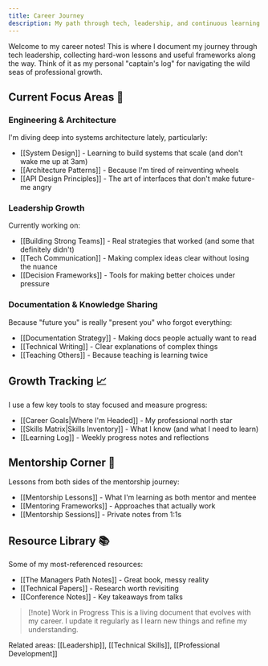 ```yaml
---
title: Career Journey
description: My path through tech, leadership, and continuous learning
---
```


Welcome to my career notes! This is where I document my journey through tech leadership, collecting hard-won lessons and useful frameworks along the way. Think of it as my personal "captain's log" for navigating the wild seas of professional growth.

## Current Focus Areas 🎯

### Engineering & Architecture

I'm diving deep into systems architecture lately, particularly:

- [[System Design]] - Learning to build systems that scale (and don't wake me up at 3am)
- [[Architecture Patterns]] - Because I'm tired of reinventing wheels
- [[API Design Principles]] - The art of interfaces that don't make future-me angry

### Leadership Growth

Currently working on:

- [[Building Strong Teams]] - Real strategies that worked (and some that definitely didn't)
- [[Tech Communication]] - Making complex ideas clear without losing the nuance
- [[Decision Frameworks]] - Tools for making better choices under pressure

### Documentation & Knowledge Sharing

Because "future you" is really "present you" who forgot everything:

- [[Documentation Strategy]] - Making docs people actually want to read
- [[Technical Writing]] - Clear explanations of complex things
- [[Teaching Others]] - Because teaching is learning twice

## Growth Tracking 📈

I use a few key tools to stay focused and measure progress:

- [[Career Goals|Where I'm Headed]] - My professional north star
- [[Skills Matrix|Skills Inventory]] - What I know (and what I need to learn)
- [[Learning Log]] - Weekly progress notes and reflections

## Mentorship Corner 🌱

Lessons from both sides of the mentorship journey:

- [[Mentorship Lessons]] - What I'm learning as both mentor and mentee
- [[Mentoring Frameworks]] - Approaches that actually work
- [[Mentorship Sessions]] - Private notes from 1:1s

## Resource Library 📚

Some of my most-referenced resources:

- [[The Managers Path Notes]] - Great book, messy reality
- [[Technical Papers]] - Research worth revisiting
- [[Conference Notes]] - Key takeaways from talks

> [!note] Work in Progress
> This is a living document that evolves with my career. I update it regularly as I learn new things and refine my understanding.

Related areas: [[Leadership]], [[Technical Skills]], [[Professional Development]]

